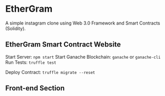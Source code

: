 # EtherGram
A simple instagram clone using Web 3.0 Framework and Smart Contracts (Solidity). 

## EtherGram Smart Contract Website
Start Server: ```npm start```
Start Ganache Blockchain: ```ganache``` or ```ganache-cli```
Run Tests: ```truffle test```

Deploy Contract:
``` truffle migrate --reset ```


## Front-end Section
